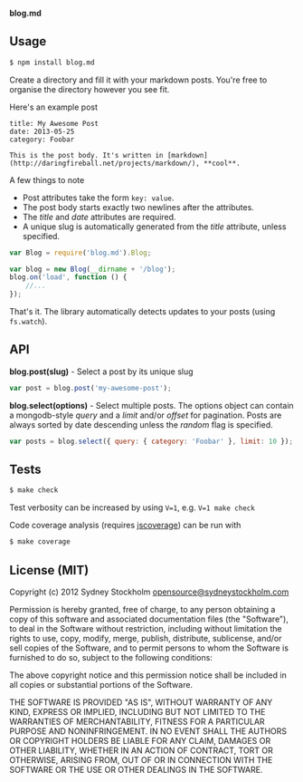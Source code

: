 **blog.md**

## Usage

```bash
$ npm install blog.md
```

Create a directory and fill it with your markdown posts. You're free to organise the directory however you see fit.

Here's an example post

```
title: My Awesome Post
date: 2013-05-25
category: Foobar

This is the post body. It's written in [markdown](http://daringfireball.net/projects/markdown/), **cool**.
```

A few things to note

- Post attributes take the form `key: value`.
- The post body starts exactly two newlines after the attributes.
- The *title* and *date* attributes are required.
- A unique slug is automatically generated from the *title* attribute, unless specified.

```javascript
var Blog = require('blog.md').Blog;

var blog = new Blog(__dirname + '/blog');
blog.on('load', function () {
    //...
});
```

That's it. The library automatically detects updates to your posts (using `fs.watch`).

## API

**blog.post(slug)** - Select a post by its unique slug

```javascript
var post = blog.post('my-awesome-post');
```

**blog.select(options)** - Select multiple posts. The options object can contain a mongodb-style *query* and a *limit* and/or *offset* for pagination. Posts are always sorted by date descending unless the *random* flag is specified.

```javascript
var posts = blog.select({ query: { category: 'Foobar' }, limit: 10 });
```

## Tests

```bash
$ make check
```

Test verbosity can be increased by using `V=1`, e.g. `V=1 make check`

Code coverage analysis (requires [jscoverage](https://github.com/visionmedia/node-jscoverage)) can be run with

```bash
$ make coverage
```

## License (MIT)

Copyright (c) 2012 Sydney Stockholm <opensource@sydneystockholm.com>

Permission is hereby granted, free of charge, to any person obtaining
a copy of this software and associated documentation files (the
"Software"), to deal in the Software without restriction, including
without limitation the rights to use, copy, modify, merge, publish,
distribute, sublicense, and/or sell copies of the Software, and to
permit persons to whom the Software is furnished to do so, subject to
the following conditions:

The above copyright notice and this permission notice shall be
included in all copies or substantial portions of the Software.

THE SOFTWARE IS PROVIDED "AS IS", WITHOUT WARRANTY OF ANY KIND,
EXPRESS OR IMPLIED, INCLUDING BUT NOT LIMITED TO THE WARRANTIES OF
MERCHANTABILITY, FITNESS FOR A PARTICULAR PURPOSE AND
NONINFRINGEMENT. IN NO EVENT SHALL THE AUTHORS OR COPYRIGHT HOLDERS BE
LIABLE FOR ANY CLAIM, DAMAGES OR OTHER LIABILITY, WHETHER IN AN ACTION
OF CONTRACT, TORT OR OTHERWISE, ARISING FROM, OUT OF OR IN CONNECTION
WITH THE SOFTWARE OR THE USE OR OTHER DEALINGS IN THE SOFTWARE.

